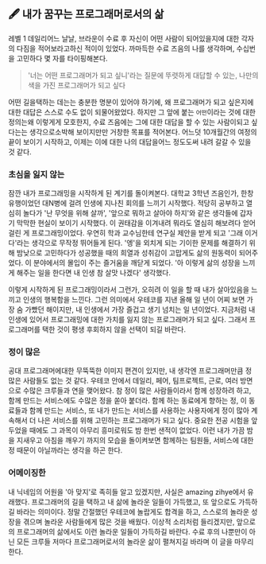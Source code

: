 ## 🖋 내가 꿈꾸는 프로그래머로서의 삶

레벨 1 데일리어느 날날, 브라운이 수료 후 자신이 어떤 사람이 되어있을지에 대한 각자의 다짐을 적어보라고하신 적이이 있었다.
까마득한 수료 즈음의 나를 생각하며, 수십번을 고민하다 몇 자를 타이핑해본다.

> '너는 어떤 프로그래머가 되고 싶니'라는 질문에 뚜렷하게 대답할 수 있는, 나만의 색을 가진 프로그래머가 되고 싶다

어떤 길을택하는 데는는 충분한 명분이 있어야 하기에, 왜 프로그래머가 되고 싶은지에 대한 대답은 스스로 수도 없이 되물어왔었다.
하지만 그 앞에 붙는 `어떤`이라는 것에 대한 정의는왜 이렇게게 모호한지,
수료 즈음에는 그에 대한 대답을 할 수 있는 사람이되고 싶다는는 생각으로소박해 보이지만만 거창한 목표를 적어본다.
어느덧 10개월간의 여정의 끝이 보이기 시작하고, 이제는 이에 대한 나의 대답을어느 정도도써 내려 갈갈 수 있을 것 같다.

### 초심을 잃지 않는

잠깐 내가 프로그래밍을 시작하게 된 계기를 돌이켜본다.
대학교 3학년 즈음인가, 한창 유행이었던 대N병에 걸려 인생에 지나친 회의를 느끼기 시작했다.
적당히 공부하고 열심히 놀다가 '난 무엇을 위해 살까', '앞으로 뭐하고 살아야 하지'와 같은 생각들에 갑자기 막막한 현실이 보이기 시작했다.
이 권태감을 이겨내려 뭐라도 열심히 해보려다 얻어 걸린 게 프로그래밍이었다.
우연히 학과 교수님한테 연구실 제안을 받게 되고 '그래 이거다'라는 생각으로 무작정 뛰어들게 된다.
'엥'을 외치게 되는 기이한 문제를 해결하기 위해 밤낮으로 고민하다가 성공했을 때의 희열과 성취감이 고맙게도 삶의 원동력이 되어주었다.
이 분야에서의 몰입이 주는 즐거움을 깨닫게 되었다. '아 이렇게 삶의 성장을 느끼게 해주는 일을 한다면 내 인생 참 살맛 나겠다' 생각했다.

이렇게 시작하게 된 프로그래밍이라서 그런가, 오히려 이 일을 할 때 내가 살아있음을 느끼고 인생의 행복함을 느낀다.
그런 의미에서 우테코를 지낸 올해 일 년이 어찌 보면 가장 숨 가빴던 해이지만, 내 인생에서 가장 즐겁고 생기 넘치는 일 년이었다.
지금처럼 내 인생에 있어서 프로그래밍에 대한 가치를 잃지 않는 프로그래머가 되고 싶다. 그래서 프로그래머를 택한 것이 평생 후회하지 않을 선택이 되길 바란다.

### 정이 많은 

공대 프로그래머에대한 무뚝뚝한 이미지 편견이 있지만, 내 생각엔 프로그래머만큼 정 많은 사람들도 없는 것 같다. 
우테코 안에서 데일리, 페어, 팀프로젝트, 근로, 여러 방면으로 수많은 크루들과 연을 맺어왔다.
참 정이 많은 사람들이라서 함께 성장하려 하고, 함께 만드는 서비스에도 수많은 정을 쏟아 붙더라. 함께 하는 동료에게 향하는 정, 이 동료들과 함께 만드는 서비스, 또 내가 만드는 서비스를 사용하는 사용자에게 정이 많아 계속해서 더 나은 서비스를 위해 고민하는 프로그래머가 되고 싶다. 중요한 전공 시험을 앞두었을 때에도 그 과목이 아무리 흥미로워도 밤 한번 샌적이 없었다. 이런 내가 가끔 밤을 지새우고 아침을 깨우기 까지의 모습을 돌이켜보면 함께하는 팀원들, 서비스에 대한 정 때문이 아닐까라는 생각을 하곤 한다. 

### 어메이징한 

내 닉네임의 어원을 '아 맞지'로 족히들 알고 있겠지만, 사실은 amazing zihye에서 유래했다. 
프로그래머의 길을 택하고 내 삶에 놀라운 일들이 가득했고, 또 앞으로도 가득하길 바라는 의미이다. 
정말 간절했던 우테코에 놀랍게도 합격을 하고, 스스로의 놀라운 성장을 겪으며 놀라운 사람들에게 많은 것을 배웠다. 
이상적 소리처럼 들리겠지만, 앞으로의 프로그래머의 삶에서도 이런 놀라운 일들이 가득하길 바란다. 수료 후의 나뿐만이 아닌 모든 크루들 저마다 프로그래머로서의 놀라운 삶이 펼쳐지길 바라며 이 글을 마무리한다. 

